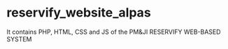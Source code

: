 # reservify_website_alpas
It contains PHP, HTML, CSS and JS of the PM&JI RESERVIFY WEB-BASED SYSTEM
